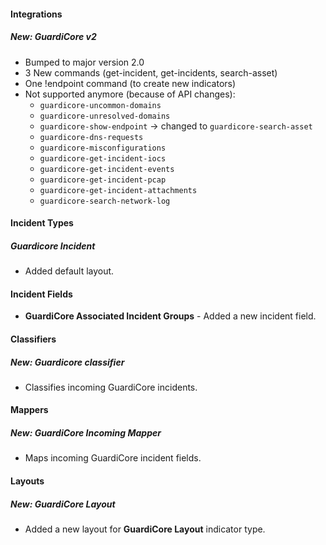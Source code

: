 
#### Integrations
##### New: GuardiCore v2
- Bumped to major version 2.0
- 3 New commands (get-incident, get-incidents, search-asset)
- One !endpoint command (to create new indicators)
- Not supported anymore (because of API changes): 
  - `guardicore-uncommon-domains`
  - `guardicore-unresolved-domains`
  - `guardicore-show-endpoint` -> changed to `guardicore-search-asset`
  - `guardicore-dns-requests`
  - `guardicore-misconfigurations`
  - `guardicore-get-incident-iocs`
  - `guardicore-get-incident-events`
  - `guardicore-get-incident-pcap`
  - `guardicore-get-incident-attachments`
  - `guardicore-search-network-log`

#### Incident Types
##### Guardicore Incident
- Added default layout.

#### Incident Fields
- **GuardiCore Associated Incident Groups** - Added a new incident field.

#### Classifiers
##### New: Guardicore classifier
- Classifies incoming GuardiCore incidents.

#### Mappers
##### New: GuardiCore Incoming Mapper
- Maps incoming GuardiCore incident fields.

#### Layouts
##### New: GuardiCore Layout
- Added a new layout for **GuardiCore Layout** indicator type.
